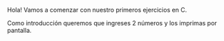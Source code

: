 Hola! Vamos a comenzar con nuestro primeros ejercicios en C.

Como introducción queremos que ingreses 2 números y los imprimas por pantalla.
